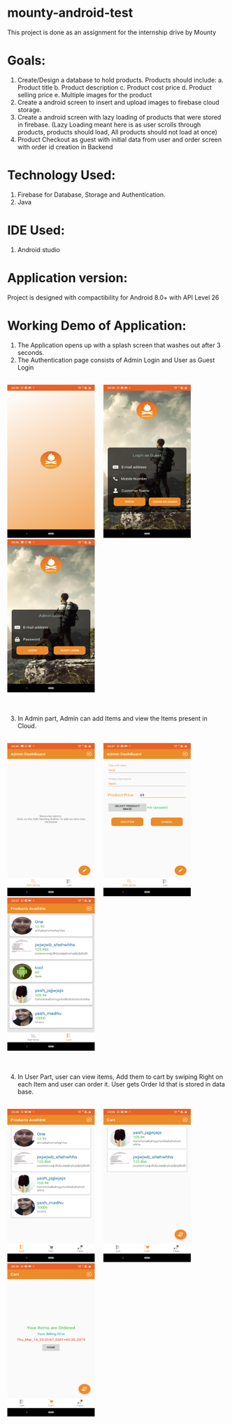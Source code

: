 # mounty-android-test

This project is done as an assignment for the internship drive by Mounty

# Goals:

1. Create/Design a database to hold products. Products should include:
    a. Product title
    b. Product description
    c. Product cost price
    d. Product selling price
    e. Multiple images for the product
2. Create a android screen to insert and upload images to firebase cloud storage.
3. Create a android screen with lazy loading of products that were stored in
firebase. (Lazy Loading meant here is as user scrolls through products, products
should load, All products should not load at once)
4. Product Checkout as guest with initial data from user and order screen with
order id creation in Backend

# Technology Used:

1. Firebase for Database, Storage and Authentication.
2. Java 

# IDE Used:

1. Android studio

# Application version:

Project is designed with compactibility for Android 8.0+ with API Level 26

# Working Demo of Application:

1. The Application opens up with a splash screen that washes out after 3 seconds.
2. The Authentication page consists of Admin Login and User as Guest Login
<br><br>

<div>
<img src="https://github.com/yaswanththaluri/mounty-android-test/blob/master/ss1.png" width="200px" height="350px">
&nbsp &nbsp
<img src="https://github.com/yaswanththaluri/mounty-android-test/blob/master/sc2.png" width="200px" height="350px">
&nbsp &nbsp
<img src="https://github.com/yaswanththaluri/mounty-android-test/blob/master/sc3.png" width="200px" height="350px">
&nbsp &nbsp
</div>
<br><br>

3. In Admin part, Admin can add Items and view the Items present in Cloud.
<br><br>

<div>
<img src="https://github.com/yaswanththaluri/mounty-android-test/blob/master/sc4.png" width="200px" height="350px">
&nbsp &nbsp
<img src="https://github.com/yaswanththaluri/mounty-android-test/blob/master/sc5.png" width="200px" height="350px">
&nbsp &nbsp
<img src="https://github.com/yaswanththaluri/mounty-android-test/blob/master/sc6.png" width="200px" height="350px">
&nbsp &nbsp
</div>
<br><br>

4. In User Part, user can view items, Add them to cart by swiping Right on each Item and user can order it. User gets Order Id that is stored in data base.
<br><br>
<div>
<img src="https://github.com/yaswanththaluri/mounty-android-test/blob/master/sc7.png" width="200px" height="350px">
&nbsp &nbsp
<img src="https://github.com/yaswanththaluri/mounty-android-test/blob/master/sc8.png" width="200px" height="350px">
&nbsp &nbsp
<img src="https://github.com/yaswanththaluri/mounty-android-test/blob/master/sc9.png" width="200px" height="350px">
&nbsp &nbsp
</div>
